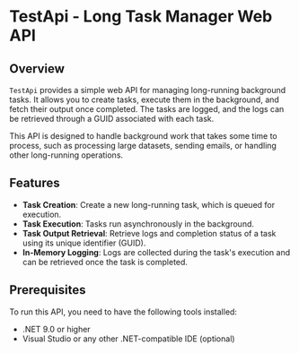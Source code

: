 # TestApi - Long Task Manager Web API

## Overview

`TestApi` provides a simple web API for managing long-running background tasks. It allows you to create tasks, execute them in the background, and fetch their output once completed. The tasks are logged, and the logs can be retrieved through a GUID associated with each task.

This API is designed to handle background work that takes some time to process, such as processing large datasets, sending emails, or handling other long-running operations.

## Features

- **Task Creation**: Create a new long-running task, which is queued for execution.
- **Task Execution**: Tasks run asynchronously in the background.
- **Task Output Retrieval**: Retrieve logs and completion status of a task using its unique identifier (GUID).
- **In-Memory Logging**: Logs are collected during the task's execution and can be retrieved once the task is completed.

## Prerequisites

To run this API, you need to have the following tools installed:

- .NET 9.0 or higher
- Visual Studio or any other .NET-compatible IDE (optional)

